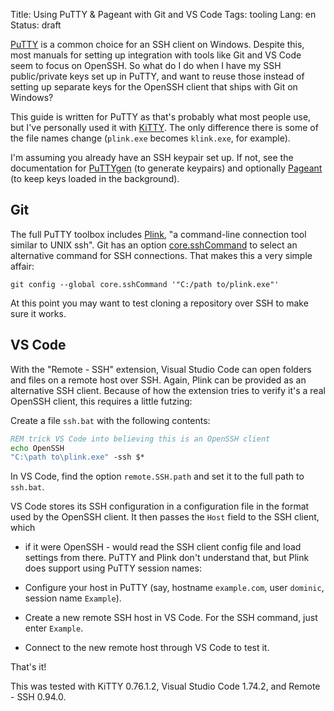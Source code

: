 Title: Using PuTTY & Pageant with Git and VS Code
Tags: tooling
Lang: en
Status: draft

[PuTTY] is a common choice for an SSH client on Windows. Despite this, most
manuals for setting up integration with tools like Git and VS Code seem to
focus on OpenSSH. So what do I do when I have my SSH public/private keys set
up in PuTTY, and want to reuse those instead of setting up separate keys for
the OpenSSH client that ships with Git on Windows?

This guide is written for PuTTY as that's probably what most people use, but
I've personally used it with [KiTTY]. The only difference there is some of the
file names change (`plink.exe` becomes `klink.exe`, for example).

I'm assuming you already have an SSH keypair set up. If not, see the
documentation for [PuTTYgen] (to generate keypairs) and optionally [Pageant]
(to keep keys loaded in the background).

## Git

The full PuTTY toolbox includes [Plink], "a command-line connection tool
similar to UNIX ssh". Git has an option [core.sshCommand] to select an
alternative command for SSH connections. That makes this a very simple affair:

```
git config --global core.sshCommand '"C:/path to/plink.exe"'
```

At this point you may want to test cloning a repository over SSH to make sure it
works.

## VS Code

With the "Remote - SSH" extension, Visual Studio Code can open folders and
files on a remote host over SSH. Again, Plink can be provided as an
alternative SSH client. Because of how the extension tries to verify it's a
real OpenSSH client, this requires a little futzing:

Create a file `ssh.bat` with the following contents:
```bat
REM trick VS Code into believing this is an OpenSSH client
echo OpenSSH
"C:\path to\plink.exe" -ssh $*
```

In VS Code, find the option `remote.SSH.path` and set it to the full path to
`ssh.bat`.

VS Code stores its SSH configuration in a configuration file in the format used
by the OpenSSH client. It then passes the `Host` field to the SSH client, which
- if it were OpenSSH - would read the SSH client config file and load settings
from there. PuTTY and Plink don't understand that, but Plink does support using
PuTTY session names:

- Configure your host in PuTTY (say, hostname `example.com`, user `dominic`,
  session name `Example`).
- Create a new remote SSH host in VS Code. For the SSH command, just enter `Example`.
- Connect to the new remote host through VS Code to test it.

That's it!

This was tested with KiTTY 0.76.1.2, Visual Studio Code 1.74.2, and Remote - SSH 0.94.0.

[PuTTY]: https://www.chiark.greenend.org.uk/~sgtatham/putty/
[PuTTYgen]: https://the.earth.li/~sgtatham/putty/0.78/htmldoc/Chapter8.html#pubkey
[Pageant]: https://the.earth.li/~sgtatham/putty/0.78/htmldoc/Chapter9.html#pageant
[Plink]: https://the.earth.li/~sgtatham/putty/0.78/htmldoc/Chapter7.html#plink
[core.sshCommand]: https://git-scm.com/docs/git-config#Documentation/git-config.txt-coresshCommand
[GIT_SSH]: https://git-scm.com/book/en/v2/Git-Internals-Environment-Variables#_miscellaneous
[KiTTY]: http://www.9bis.net/kitty/
